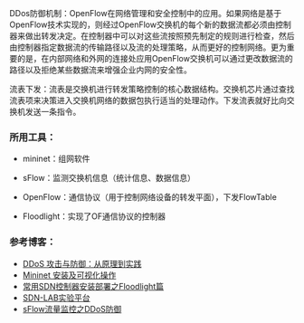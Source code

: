 DDos防御机制：OpenFlow在网络管理和安全控制中的应用。如果网络是基于OpenFlow技术实现的，则经过OpenFlow交换机的每个新的数据流都必须由控制器来做出转发决定。在控制器中可以对这些流按照预先制定的规则进行检查，然后由控制器指定数据流的传输路径以及流的处理策略，从而更好的控制网络。更为重要的是，在内部网络和外网的连接处应用OpenFlow交换机可以通过更改数据流的路径以及拒绝某些数据流来增强企业内网的安全性。

流表下发：流表是交换机进行转发策略控制的核心数据结构。交换机芯片通过查找流表项来决策进入交换机网络的数据包执行适当的处理动作。下发流表就好比向交换机发送一条指令。

### 所用工具：

- mininet：组网软件

- sFlow：监测交换机信息（统计信息、数据信息）

- OpenFlow：通信协议（用于控制网络设备的转发平面），下发FlowTable
- Floodlight：实现了OF通信协议的控制器

### 参考博客：

- [DDoS 攻击与防御：从原理到实践](https://blog.csdn.net/wangyiyungw/article/details/80537891)
- [Mininet 安装及可视化操作](https://blog.csdn.net/AsNeverBefore/article/details/78916645)
- [常用SDN控制器安装部署之Floodlight篇](https://www.sdnlab.com/2909.html)
- [SDN-LAB实验平台](https://www.sdnlab.com/experimental-platform/)
- [sFlow流量监控之DDoS防御](https://www.sdnlab.com/sflow-ddos/)



